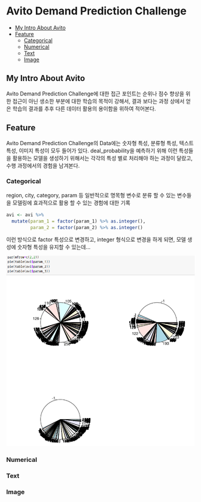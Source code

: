 Avito Demand Prediction Challenge
===


<!-- @import "[TOC]" {cmd="toc" depthFrom=1 depthTo=6 orderedList=false} -->
<!-- code_chunk_output -->

* [My Intro About Avito](#my-intro-about-avito)
* [Feature](#feature)
	* [Categorical](#categorical)
	* [Numerical](#numerical)
	* [Text](#text)
	* [Image](#image)

<!-- /code_chunk_output -->

## My Intro About Avito

Avito Demand Prediction Challenge에 대한 접근 포인트는 순위나 점수 향상을 위한 접근이 아닌 생소한 부분에 대한 학습의 목적이 강해서, 결과 보다는 과정 상에서 얻은 학습의 결과를 추후 다른 데이터 활용의 용이함을 위하여 적어본다.  


## Feature

Avito Demand Prediction Challenge의 Data에는 숫자형 특성, 분류형 특성, 텍스트 특성, 이미지 특성이 모두 들어가 있다. deal_probability을 예측하기 위해 이런 특성들을 활용하는 모델을 생성하기 위해서는 각각의 특성 별로 처리해야 하는 과정이 달랐고, 수행 과정에서의 경험을 남겨본다.


### Categorical

region, city, category, param 등 일반적으로 명목형 변수로 분류 할 수 있는 변수들을 모델링에 효과적으로 활용 할 수 있는 경험에 대한 기록

```R
avi <- avi %>%
  mutate(param_1 = factor(param_1) %>% as.integer(),
         param_2 = factor(param_2) %>% as.integer()
```
이런 방식으로 factor 특성으로 변경하고, integer 형식으로 변경을 하게 되면, 모델 생성에 숫자형 특성을 유지할 수 있는데...

![](../output/avito_param.png)


### Numerical

### Text

### Image
